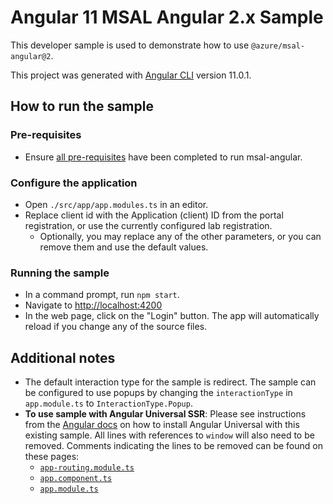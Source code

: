 # Angular 11 MSAL Angular 2.x Sample

This developer sample is used to demonstrate how to use `@azure/msal-angular@2`.

This project was generated with [Angular CLI](https://github.com/angular/angular-cli) version 11.0.1.

## How to run the sample

### Pre-requisites
- Ensure [all pre-requisites](https://github.com/AzureAD/microsoft-authentication-library-for-js/blob/dev/lib/msal-angular/README.md) have been completed to run msal-angular.

### Configure the application
- Open `./src/app/app.modules.ts` in an editor.
- Replace client id with the Application (client) ID from the portal registration, or use the currently configured lab registration. 
  - Optionally, you may replace any of the other parameters, or you can remove them and use the default values.

### Running the sample
- In a command prompt, run `npm start`.
- Navigate to [http://localhost:4200](http://localhost:4200)
- In the web page, click on the "Login" button. The app will automatically reload if you change any of the source files.

## Additional notes
- The default interaction type for the sample is redirect. The sample can be configured to use popups by changing the `interactionType` in `app.module.ts` to `InteractionType.Popup`. 
- **To use sample with Angular Universal SSR**: Please see instructions from the [Angular docs](https://angular.io/guide/universal) on how to install Angular Universal with this existing sample. All lines with references to `window` will also need to be removed. Comments indicating the lines to be removed can be found on these pages:
  - [`app-routing.module.ts`](https://github.com/AzureAD/microsoft-authentication-library-for-js/blob/dev/samples/msal-angular-v2-samples/angular11-sample-app/src/app/app-routing.module.ts)
  - [`app.component.ts`](https://github.com/AzureAD/microsoft-authentication-library-for-js/blob/dev/samples/msal-angular-v2-samples/angular11-sample-app/src/app/app.component.ts)
  - [`app.module.ts`](https://github.com/AzureAD/microsoft-authentication-library-for-js/blob/dev/samples/msal-angular-v2-samples/angular11-sample-app/src/app/app.module.ts)